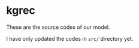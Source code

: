 # kgrec

These are the source codes of our model.

I have only updated the codes in `src/` directory yet.